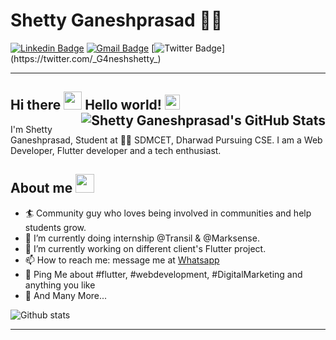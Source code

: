 
# Shetty Ganeshprasad 👨‍💻


[![Linkedin Badge](https://img.shields.io/badge/-shettyganeshprasad-blue?style=flat-square&logo=Linkedin&logoColor=white&link=https://www.linkedin.com/in/shettyganeshprasad/)](https://www.linkedin.com/in/shettyganeshprasad/) [![Gmail Badge](https://img.shields.io/badge/-shettyganeshprasad1998@gmail.com-c14438?style=flat-square&logo=Gmail&logoColor=white&link=mailto:shettyganeshprasad1998@gmail.com)](mailto:shettyganeshprasad1998@gmail.com)  [![Twitter Badge](https://img.shields.io/badge/-@_G4neshshetty_-1ca0f1?style=flat-square&labelColor=1ca0f1&logo=twitter&logoColor=white&link=https://twitter.com/_G4neshshetty_)](https://twitter.com/_G4neshshetty_)

---

## Hi there <img src="https://github.com/TheDudeThatCode/TheDudeThatCode/blob/master/Assets/Hi.gif" width="29px"> Hello world!&nbsp;<img src="https://github.com/TheDudeThatCode/TheDudeThatCode/blob/master/Assets/Earth.gif" width="24px"><img alt="Shetty Ganeshprasad's GitHub Stats" src="https://github-readme-stats.vercel.app/api?username=ShettyGaneshprasad&show_icons=true&title_color=fff&icon_color=79ff97&text_color=9f9f9f&bg_color=151515" align="right"> <br>

I'm Shetty Ganeshprasad, Student at 👨‍💻 SDMCET, Dharwad Pursuing CSE. I am a Web Developer, Flutter developer and a tech enthusiast.  




## About me <img src="https://emojis.slackmojis.com/emojis/images/1531849430/4246/blob-sunglasses.gif?1531849430" width="30"/>

- 🏄‍ Community guy who loves being involved in communities and help students grow.
- 🌱 I’m currently doing internship @Transil & @Marksense.
- 🔭 I’m currently working on different client's Flutter project.
- 📫 How to reach me: message me at [Whatsapp](https://wa.me/917900129925)
- 💬 Ping Me about #flutter, #webdevelopment, #DigitalMarketing and anything you like
- 👯 And Many More...


 <img src='https://github-readme-streak-stats.herokuapp.com/?user=ShettyGaneshprasad' alt='Github stats' align='center' />

---
<!--
**ShettyGaneshprasad/ShettyGaneshprasad** is a ✨ _special_ ✨ repository because its `README.md` (this file) appears on your GitHub profile.

🤔








-->






<!--
Here are some ideas to get you started:-->


<!--
- 🔭 I’m currently working on ...
- 🌱 I’m currently learning ...
- 👯 I’m looking to collaborate on ...
- 🤔 I’m looking for help with ...
- 💬 Ask me about ...
- 📫 How to reach me: ...
- 😄 Pronouns: ...
- ⚡ Fun fact: ...
-->
